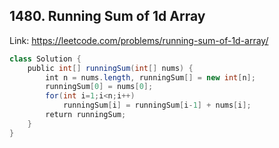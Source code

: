 ## 1480. Running Sum of 1d Array
Link: https://leetcode.com/problems/running-sum-of-1d-array/

```java
class Solution {
    public int[] runningSum(int[] nums) {
        int n = nums.length, runningSum[] = new int[n];
        runningSum[0] = nums[0];
        for(int i=1;i<n;i++)
            runningSum[i] = runningSum[i-1] + nums[i];
        return runningSum;
    }
}
```
